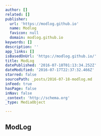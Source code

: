 ```yaml
---
author: []
related: []
publisher:
  url: 'https://modlog.github.io'
  name: Modlog
  favicon: null
  domain: modlog.github.io
keywords: []
description: ''
app_links: []
isBasedOnUrl: 'https://modlog.github.io/'
title: ModLog
datePublished: '2016-07-18T01:13:34.252Z'
dateModified: '2016-07-17T22:37:32.466Z'
starred: false
sourcePath: _posts/2016-07-18-modlog.md
inFeed: true
hasPage: false
inNav: false
_context: 'http://schema.org'
_type: MediaObject

---
```

<article style=""><h1>ModLog</h1></article>